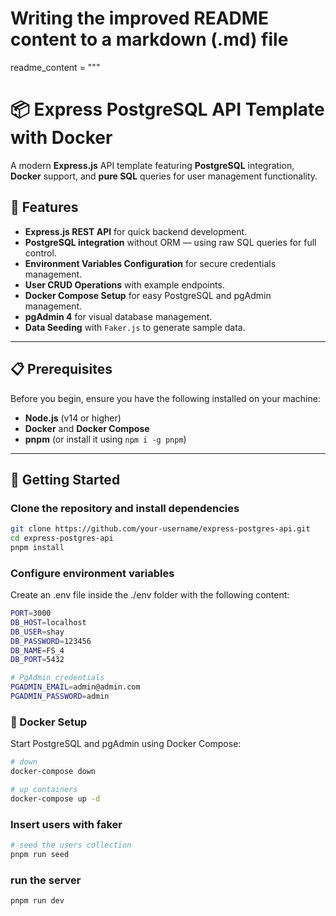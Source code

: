 # Writing the improved README content to a markdown (.md) file

readme_content = """
# 📦 Express PostgreSQL API Template with Docker

A modern **Express.js** API template featuring **PostgreSQL** integration, **Docker** support, and **pure SQL** queries for user management functionality.

## 🚀 Features

- **Express.js REST API** for quick backend development.
- **PostgreSQL integration** without ORM — using raw SQL queries for full control.
- **Environment Variables Configuration** for secure credentials management.
- **User CRUD Operations** with example endpoints.
- **Docker Compose Setup** for easy PostgreSQL and pgAdmin management.
- **pgAdmin 4** for visual database management.
- **Data Seeding** with `Faker.js` to generate sample data.

---

## 📋 Prerequisites

Before you begin, ensure you have the following installed on your machine:

- **Node.js** (v14 or higher)
- **Docker** and **Docker Compose**
- **pnpm** (or install it using `npm i -g pnpm`)

---

## 🚀 Getting Started

### Clone the repository and install dependencies

```sh
git clone https://github.com/your-username/express-postgres-api.git
cd express-postgres-api
pnpm install
```

### Configure environment variables
Create an .env file inside the ./env folder with the following content:
```sh
PORT=3000
DB_HOST=localhost
DB_USER=shay
DB_PASSWORD=123456
DB_NAME=FS_4
DB_PORT=5432

# PgAdmin credentials
PGADMIN_EMAIL=admin@admin.com
PGADMIN_PASSWORD=admin 
```

### 🐳 Docker Setup
Start PostgreSQL and pgAdmin using Docker Compose:

```sh
# down
docker-compose down

# up containers
docker-compose up -d
```

### Insert users with faker 
```sh
# seed the users collection
pnpm run seed
```

### run the server 
```sh
pnpm run dev
```